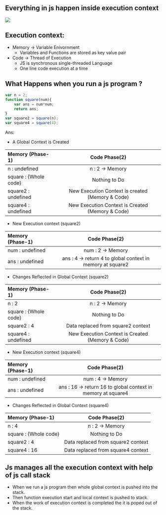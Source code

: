 ## Everything in js happen inside execution context

![](https://miro.medium.com/max/2000/1*ACtBy8CIepVTOSYcVwZ34Q.png)

## Execution context:
- Memory -> Variable Enivornment
    - Variables and Functions are stored as key value pair
- Code -> Thread of Execution
    - JS is synchronous single-threaded Language
    - One line code execution at a time



## What Happens when you run a js program ?

```js
var n = 2;
function square(num){
    var ans = num*num;
    return ans;
}
var square2 = square(n);
var square4 = square(4);
```
Ans:
- A Global Context is Created

| Memory (Phase-1)      |    Code Phase(2)          |
| :-------------        | :----------:              |
| n : undefined         | n : 2 -> Memory           | 
| square : {Whole code} | Nothing to Do             |
| square2 : undefined   | New Execution Context is created (Memory & Code) |
|square4 : undefined    | New Execution Context is Created (Memory & Code) |

- New Execution context (square2)

| Memory (Phase-1)      |    Code Phase(2)    |
| :-------------        | :----------:        |
| num : undefined       | num : 2 -> Memory   |     
| ans : undefined       | ans : 4  -> return 4 to global context in memory  at square2|

- Changes Reflected in Global Context (square2)

| Memory (Phase-1)      |    Code Phase(2)          |
| :-------------        | :----------:              |
| n : 2                 | n : 2 -> Memory           | 
| square : {Whole code} | Nothing to Do             |
| square2 : 4           | Data replaced from square2 context |
|square4 : undefined    | New Execution Context is Created (Memory & Code) |

- New Execution context (square4)

| Memory (Phase-1)      |    Code Phase(2)    |
| :-------------        | :----------:        |
| num : undefined       | num : 4 -> Memory   |     
| ans : undefined       | ans : 16  -> return 16 to global context in memory at square4|

- Changes Reflected in Global Context (square4)

| Memory (Phase-1)      |    Code Phase(2)          |
| :-------------        | :----------:              |
| n : 4                 | n : 2 -> Memory           | 
| square : {Whole code} | Nothing to Do             |
| square2 : 4           | Data replaced from square2 context |
|square4 : 16           | Data replaced from square4 context |


## Js manages all the execution context with help of js call stack

- When we run a js program then whole global context is pushed into the stack.
- Then function execution start and local context is pushed to stack.
- When the work of execution context is completed the it is poped out of the stack.
